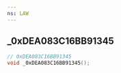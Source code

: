 ```yaml
---
ns: LAW
---
```

## _0xDEA083C16BB91345

```c
// 0xDEA083C16BB91345
void _0xDEA083C16BB91345();
```

